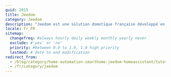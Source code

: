 ```yaml
---
guid: 2015
title: Jeedom
category: Jeedom
description: "Jeedom est une solution domotique française développé en open source. Cette solution domotique est multi-protocole, et fonctionne donc avec des centaines de périphériques domotiques. Attention toutefois nombres de modules sont payants. Ce qui permet à n’importe qui de l’installer sur n’importe quelle configuration, ou bien même de faire évoluer le projet s’il le souhaite."
locale: fr_FR
sitemap:
  changefreq: #always hourly daily weekly monthly yearly never
  exclude: #'yes' or 'no'
  priority: #between 0.0 to 1.0, 1.0 high priority
  lastmod: # date to end modification
redirect_from: 
  - /blog/category/home-automation-smarthome-jeedom-homeassistant/tutos-haade-lab/jeedom/
  - /fr/category/jeedom
---
```

